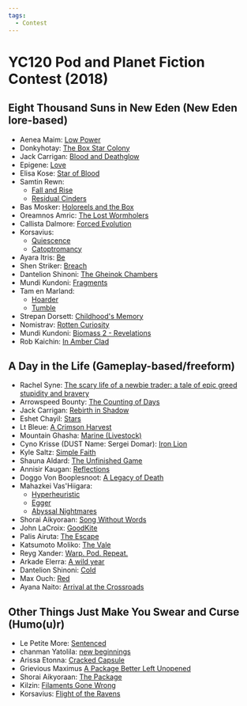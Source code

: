 ```yaml
---
tags:
  - Contest
---
```


# YC120 Pod and Planet Fiction Contest (2018)

## Eight Thousand Suns in New Eden (New Eden lore-based)

- Aenea Maim: [Low Power](../authors/miscauthors/lowpower.md)
- Donkyhotay: [The Box Star Colony](../authors/donkyhotay/theboxstarcolony.md)
- Jack Carrigan: [Blood and Deathglow]()
- Epigene: [Love](../authors/epigene/epigene_love.md)
- Elisa Kose: [Star of Blood](../authors/miscauthors/starofblood.md)
- Samtin Rewn:
    - [Fall and Rise](../authors/daielzehn/fallandrise.md)
    - [Residual Cinders](../authors/daielzehn/residualcinders.md)
- Bas Mosker: [Holoreels and the Box](../authors/daielzehn/holoreelsandthebox.md)
- ​Oreamnos Amric: [The Lost Wormholers](../authors/oreamnosamric/thelostwormholers.md)
- Callista Dalmore: [Forced Evolution](../authors/callistadallmore/forcedevolution.md)
- Korsavius:
    - [Quiescence](../authors/korsavius/quiescence.md)
    - [Catoptromancy](../authors/korsavius/catoptromancy.md)
- Ayara Itris: [Be](../authors/miscauthors/ayaraitris_be.md)
- Shen Striker: [Breach](../authors/daielzehn/breach.md)
- Dantelion Shinoni: [The Gheinok Chambers](../authors/dantelionshinoni/thegheinokchambers.md)
- Mundi Kundoni: [Fragments](../authors/mundikundoni/fragments.md)
- Tam en Marland:
    - [Hoarder](../authors/daielzehn/hoarder.md)
    - [Tumble](../authors/daielzehn/tumble.md)
- Strepan Dorsett: [Childhood's Memory](../authors/miscauthors/childhoodsmemory.md)
- Nomistrav: [Rotten Curiosity](../authors/nomistrav.md/rottencuriosity.md)
- Mundi Kundoni: [Biomass 2 - Revelations](../authors/mundikundoni/biomass2.md)
- Rob Kaichin: [In Amber Clad](../authors/robkaichin/inamberclad.md)

## A Day in the Life (Gameplay-based/freeform)

- Rachel Syne: [The scary life of a newbie trader: a tale of epic greed stupidity and bravery](../authors/miscauthors/thescarylifeofanewbietrader.md)
- Arrowspeed Bounty: [The Counting of Days](../authors/arrowspeedbounty/thecountingofdays.md)
- Jack Carrigan: [Rebirth in Shadow](../authors/jackcarrigan/rebirthinshadow.md)
- Eshet Chayil: [Stars](../authors/arrowspeedbounty/eshetchayil_stars.md)
- Lt Bleue: [A Crimson Harvest](../authors/miscauthors/acrimsonharvest.md)
- Mountain Ghasha: [Marine (Livestock)](../authors/miscauthors/marinelivestock.md)
- Cyno Krisse (DUST Name: Sergei Domar): [Iron Lion](../authors/miscauthors/ironlion.md)
- Kyle Saltz: [Simple Faith](../authors/kylesaltz/simplefaith.md)
- Shauna Aldard: [The Unfinished Game](../authors/daielzehn/theunfinishedgame.md)
- Annisir Kaugan: [Reflections](../authors/miscauthors/annisirkaugan_reflections.md)
- Doggo Von Booplesnoot: [A Legacy of Death](../authors/miscauthors/alegacyofdeath.md)
- Mahazkei Vas'Hiigara:
    - [Hyperheuristic](../authors/mahazkeivashiigara/hyperheuristic.md)
    - [Egger](../authors/mahazkeivashiigara/egger.md)
    - [Abyssal Nightmares](../authors/mahazkeivashiigara/abyssalnightmares.md)
- Shorai Aikyoraan: [Song Without Words](../authors/shoraiaikyoraan/songwithoutwords.md)
- John LaCroix: [GoodKite](../authors/miscauthors/goodkite.md)
- Palis Airuta: [The Escape](../authors/palisairuta/palisairuta_theescape.md)
- Katsumoto Moliko: [The Vale](../authors/katsumotomoliko/thevale.md)
- Reyg Xander: [Warp.  Pod.  Repeat.](../authors/miscauthors/warppodrepeat.md)
- Arkade Elerra: [A wild year](../authors/miscauthors/awildyear.md)
- Dantelion Shinoni: [Cold](../authors/dantelionshinoni/cold.md)
- Max Ouch: [Red](../authors/miscauthors/maxouch_red.md)
- Ayana Naito: [Arrival at the Crossroads](../authors/miscauthors/arrivalatthecrossroads.md)

## Other Things Just Make You Swear and Curse (Humo(u)r)

- Le Petite More: [Sentenced](../authors/miscauthors/lepetitemore_sentenced.md)
- chanman Yatolila: [new beginnings](../authors/miscauthors/chanmanyatolila_newbeginnings.md)
- Arissa Etonna: [Cracked Capsule](../authors/daielzehn/crackedcapsule.md)
- Grievious Maximus [A Package Better Left Unopened](../authors/miscauthors/apackagebetterleftunopened.md)
- Shorai Aikyoraan: [The Package](../authors/shoraiaikyoraan/thepackage.md)
- Kilzin: [Filaments Gone Wrong](../authors/miscauthors/filamentsgonewrong.md)
- Korsavius: [Flight of the Ravens](../authors/korsavius/flightoftheravens.md)
